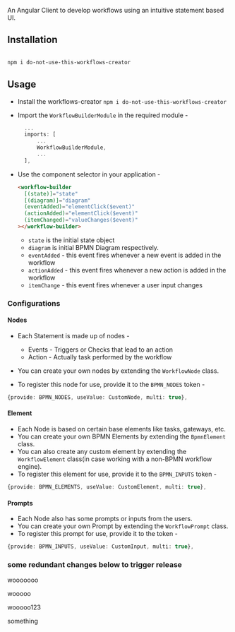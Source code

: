 An Angular Client to develop workflows using an intuitive statement based UI.

## Installation

```bash

npm i do-not-use-this-workflows-creator

```

## Usage

- Install the workflows-creator
  `npm i do-not-use-this-workflows-creator`
- Import the `WorkflowBuilderModule` in the required module -

  ```typescript
    ...
    imports: [
        ...
        WorkflowBuilderModule,
        ...
    ],
  ```

- Use the component selector in your application -

  ```html
  <workflow-builder
    [(state)]="state"
    [(diagram)]="diagram"
    (eventAdded)="elementClick($event)"
    (actionAdded)="elementClick($event)"
    (itemChanged)="valueChanges($event)"
  ></workflow-builder>
  ```

  - `state` is the initial state object
  - `diagram` is initial BPMN Diagram respectively.
  - `eventAdded` - this event fires whenever a new event is added in the workflow
  - `actionAdded` - this event fires whenever a new action is added in the workflow
  - `itemChange` - this event fires whenever a user input changes

### Configurations

#### Nodes

- Each Statement is made up of nodes -

  - Events - Triggers or Checks that lead to an action
  - Action - Actually task performed by the workflow

- You can create your own nodes by extending the `WorkflowNode` class.
- To register this node for use, provide it to the `BPMN_NODES` token -

```typescript
{provide: BPMN_NODES, useValue: CustomNode, multi: true},
```

#### Element

- Each Node is based on certain base elements like tasks, gateways, etc.
- You can create your own BPMN Elements by extending the `BpmnElement` class.
- You can also create any custom element by extending the `WorkflowElement` class(in case working with a non-BPMN workflow engine).
- To register this element for use, provide it to the `BPMN_INPUTS` token -

```typescript
{provide: BPMN_ELEMENTS, useValue: CustomElement, multi: true},
```

#### Prompts

- Each Node also has some prompts or inputs from the users.
- You can create your own Prompt by extending the `WorkflowPrompt` class.
- To register this prompt for use, provide it to the token -

```typescript
{provide: BPMN_INPUTS, useValue: CustomInput, multi: true},
```

### some redundant changes below to trigger release

wooooooo

wooooo

wooooo123

something
